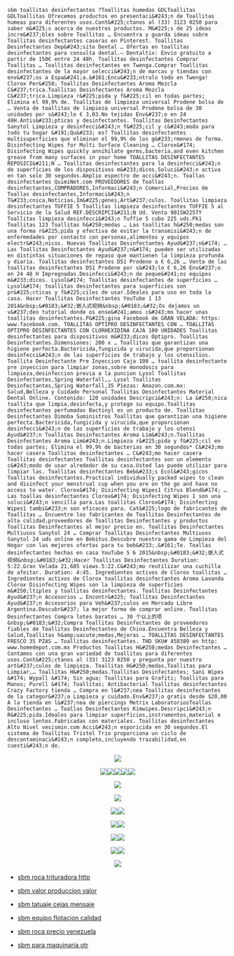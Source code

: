
```
sbm toallitas desinfectantes ?Toallitas humedas GDLToallitas GDLToallitas Ofrecemos productos en presentaci&#243;n de Toallitas humeas para diferentes usos.Cont&#225;ctanos al (33) 3123 0250 para saber m&#225;s acerca de nuestros productos. M&#225;s de 25 ideas incre&#237;bles sobre Toallitas … Encuentra y guarda ideas sobre Toallitas desinfectantes caseras en Pinterest. Toallitas Desinfectantes Dep&#243;sito Dental … Ofertas en toallitas desinfectantes para consulta dental.⇨ Dentaltix: Envio gratuito a partir de 150€ entre 24 48h. Toallitas desinfectantes Comprar Toallitas … Toallitas desinfectantes en Twenga.Comprar Toallitas desinfectantes de la mayor selecci&#243;n de marcas y tiendas con env&#237;os a Espa&#241;a.&#161;Encu&#233;ntralo todo en Twenga! Clorox Per&#250; Toallitas Desinfectantes Aroma Mezcla C&#237;trica.Toallitas Desinfectantes Aroma Mezcla C&#237;trica.Limpieza r&#225;pida y f&#225;cil en todas partes; Elimina el 99,9% de. Toallitas de limpieza universal Prodene bolsa de … Venta de toallitas de limpieza universal Prodene bolsa de 30 unidades por s&#243;lo € 3,03.No tejidas Env&#237;o en 24 48H.Antis&#233;pticas y desinfectantes. Toallitas Desinfectantes Sanytol Limpieza y desinfecci&#243;n f&#225;cil y c&#243;moda para todo tu hogar &#191;Qu&#233; es? Toallitas desinfectantes multisuperficies que eliminan el 99,9% de los g&#233;rmenes de forma. Disinfecting Wipes for Multi Surface Cleaning … Clorox&#174; Disinfecting Wipes quickly annihilate germs,bacteria,and even kitchen grease from many surfaces in your home TOALLITAS DESINFECTANTES REPOSICI&#211;N … Toallitas desinfectantes para la desinfecci&#243;n de superficies de los dispositivos m&#233;dicos.Soluci&#243;n activa en tan solo 30 segundos.Amplio espectro de acci&#243;n. Toallas desinfectantes QuimiNet.com PROVEEDORES de Toallas desinfectantes,COMPRADORES,Informaci&#243;n Comercial,Precios de Toallas desinfectantes,Informaci&#243;n T&#233;cnica,Noticias,Im&#225;genes,Art&#237;culos. Toallitas limpieza desinfectantes TUFFIE 5 Toallitas limpieza desinfectantes TUFFIE 5 al Servicio de la Salud REF.DESCRIPCI&#211;N Ud. Venta 901SW225TY Toallitas limpieza desinfecci&#243;n Tuffie 5 cubo 225 uds.Pk1 Toallitas 123 Toallitas h&#250;medas … Las toallitas h&#250;medas son una forma r&#225;pida y efectiva de evitar la transmisi&#243;n de enfermedades por contacto con personas,alimentos y equipos electr&#243;nicos. Nuevas Toallitas Desinfectantes Ayud&#237;n&#174; … Las Toallitas Desinfectantes Ayud&#237;n&#174; pueden ser utilizadas en distintas situaciones de repaso que mantienen la limpieza profunda y diaria. Toallitas desinfectantes D51 Prodene a € 6,26 … Venta de las toallitas desinfectantes D51 Prodene por s&#243;lo € 6,26 Env&#237;o en 24 48 H Impregnadas.Desinfecci&#243;n de peque&#241;os equipos m&#233;dicos. Lysol&#174; Toallitas desinfectantes de superficies … Lysol&#174; toallitas desinfectantes para superficies son pr&#225;cticas y f&#225;ciles de usar.Ideales para uso en toda la casa. Hacer Toallitas Desinfectantes YouTube 1 13 2014&nbsp;&#0183;&#32;嵌入式视频&nbsp;&#0183;&#32;Os dejamos un v&#237;deo tutorial donde os ense&#241;amos c&#243;mo hacer unas toallitas desinfectantes.P&#225;gina Facebook de GRAN VELADA: https: www.facebook.com. TOALLITAS OPTIPRO DESINFECTANTES CON … TOALLITAS OPTIPRO DESINFECTANTES CON CLORHEXIDINA CAJA 100 UNIDADES Toallitas desinfectantes para dispositivos m&#233;dicos Optipro. Toallitas Desinfectantes.Dimensiones: 200 x … Toallitas que garantizan una higiene perfecta.Bactericida,fungicida y virucida,que proporcionan desinfecci&#243;n de las superficies de trabajo y los utensilios. Toallita Desinfectante Pre Inyeccion Caja 100 … toallita desinfectante pre inyeccion para limpiar zonas,sobre monodosis para limpieza,desinfeccion previa a la puncion Lysol Toallitas Desinfectantes,Spring Waterfall,… Lysol Toallitas Desinfectantes,Spring Waterfall,35 Piezas: Amazon.com.mx: Salud,Belleza y Cuidado Personal Toallitas Desinfectantes Material Dental Online. Contenido: 120 unidades Descripci&#243;n: La &#250;nica toallita que limpia,desinfecta,y protege su equipo.Toallitas desinfectantes perfumadas Bactinyl es un producto de. Toallitas Desinfectantes Dimoba Suministros Toallitas que garantizan una higiene perfecta.Bactericida,fungicida y virucida,que proporcionan desinfecci&#243;n de las superficies de trabajo y los utensi Ayud&#237;n Toallitas Desinfectantes Aroma Lim&#243;n.Toallitas Desinfectantes Aroma Lim&#243;n.Limpieza r&#225;pida y f&#225;cil en todas partes; Elimina el 99,9% de bacterias en 30 segundos* C&#243;mo hacer casera Toallitas desinfectantes … C&#243;mo hacer casera Toallitas desinfectantes Toallitas desinfectantes son un elemento c&#243;modo de usar alrededor de su casa.Usted las puede utilizar para limpiar las. Toallitas desinfectantes Beb&#233;s Ecol&#243;gicos Toallitas desinfectantes.Practical individually packed wipes to clean and disinfect your menstrual cup when you are on the go and have no access to water. Clorox&#174; Disinfecting Wipes1 Citrus Blend&#174; … Las toallas desinfectantes Clorox&#174; Disinfecting Wipes 1 son una soluci&#243;n sencilla para.Las toallitas Clorox&#174; Disinfecting Wipes1 tambi&#233;n son eficaces para. Cat&#225;logo de fabricantes de Toallitas … Encuentre los fabricantes de Toallitas Desinfectantes de alta calidad,proveedores de Toallitas Desinfectantes y productos Toallitas Desinfectantes al mejor precio en. Toallitas Desinfectantes Multiusos Sanytol 24 … Comprar Toallitas Desinfectantes Multiusos Sanytol 24 uds online en Bebitus.Descubre nuestra gama de Limpieza del Hogar con las mejores ofertas para tu beb&#233;.&#161;Te. Toallas desinfectantes hechas en casa YouTube 5 6 2015&nbsp;&#0183;&#32;嵌入式视频&nbsp;&#0183;&#32;Hacer Toallitas Desinfectantes Duration: 5:22.Gran Velada 21,685 views.5:22.C&#243;mo reutilizar una cuchilla de afeitar. Duration: 4:45. Ingredientes activos de Clorox toallitas … Ingredientes activos de Clorox toallitas desinfectantes Aroma Lavanda Clorox Disinfecting Wipes son la limpieza de superficies m&#250;ltiples y toallitas desinfectantes. Toallitas Desinfectantes Ayud&#237;n Accesorios … Encontr&#225; Toallitas Desinfectantes Ayud&#237;n Accesorios para Veh&#237;culos en Mercado Libre Argentina.Descubr&#237; la mejor forma de comprar online. Toallitas Desinfectantes Compra lotes baratos … 30 个以上的项&nbsp;&#0183;&#32;Compra Toallitas Desinfectantes de proveedores fiables de Toallitas Desinfectantes de China.Encuentra Belleza y Salud,Toallitas h&amp;uacute;medas,Mejoras … TOALLITAS DESINFECTANTES FRESCO 35 PZAS … Toallitas desinfectantes. THD SKU# 458389 en http: www.homedepot.com.mx Productos Toallitas H&#250;medas Desinfectantes … Contamos con una gran variedad de toallitas para diferentes usos.Cont&#225;ctanos al (33) 3123 0250 y pregunta por nuestro art&#237;culos de limpieza. Toallitas H&#250;medas,Toallitas para Limpiar,… Toallitas H&#250;medas.Toallitas Desinfectantes; Sani Wipes &#174; Wypall &#174; Sin agua; Toallitas para Grafiti; Toallitas para Manos; Purell &#174; Toallitas; Antibacterial Toallitas desinfectantes Crazy Factory tienda … Compra en l&#237;nea Toallitas desinfectantes de la categor&#237;a Limpieza y cuidado.Env&#237;o gratis desde $20,00 A la tienda en l&#237;nea de piercings Metrix LaboratoriosToallas Desinfectantes … Toallas Desinfectantes Kimwipes.Descripci&#243;n R&#225;pida.Ideales para limpiar superficies,instrumentos,material e incluso lentes.Fabricadas con materiales. Toallitas desinfectantes Alto Nivel vesismin.com Acci&#243;n esporicida en 30 segundos.El sistema de Toallitas Tristel Trio proporciona un ciclo de descontaminaci&#243;n completo,incluyendo trazabilidad,en cuesti&#243;n de. 
```

<div align="center">

<a href="https://es-crusher.shibang-china.com/github&k=sbm+toallitas+desinfectantes+%3F"><img src="https://static.shibang-china.com/es/crusher/logo.jpg"></a>

<a href="https://es-crusher.shibang-china.com/github&k=sbm+toallitas+desinfectantes+%3F"><img src="https://static.shibang-china.com/es/crusher/index.jpg"></a><a href="https://es-crusher.shibang-china.com/material.htmlgithub&k=sbm+toallitas+desinfectantes+%3F"><img src="https://static.shibang-china.com/es/crusher/material.jpg"></a><a href="https://es-crusher.shibang-china.com/application.htmlgithub&k=sbm+toallitas+desinfectantes+%3F"><img src="https://static.shibang-china.com/es/crusher/application.jpg"></a><a href="https://es-crusher.shibang-china.com/aboutus.htmlgithub&k=sbm+toallitas+desinfectantes+%3F"><img src="https://static.shibang-china.com/es/crusher/aboutus.jpg"></a><a href="https://es-crusher.shibang-china.com/contact.htmlgithub&k=sbm+toallitas+desinfectantes+%3F"><img src="https://static.shibang-china.com/es/crusher/contact.jpg"></a>

<a href="https://es-crusher.shibang-china.com/github&k=sbm+toallitas+desinfectantes+%3F"><img src="https://static.shibang-china.com/es/crusher/banner.jpg"></a>

<a href="https://swt.shibang-china.com/github&k=sbm+toallitas+desinfectantes+%3F"><img src="https://static.shibang-china.com/es/crusher/text.jpg"></a>

<a href="https://swt.shibang-china.com/github&k=sbm+toallitas+desinfectantes+%3F"><img src="https://static.shibang-china.com/es/crusher/chat.jpg"></a><a href="https://es-crusher.shibang-china.com/contact.htmlgithub&k=sbm+toallitas+desinfectantes+%3F"><img src="https://static.shibang-china.com/es/crusher/message.jpg"></a>

<a href="https://es-crusher.shibang-china.com/products/pe.htmlgithub&k=sbm+toallitas+desinfectantes+%3F"><img src="https://static.shibang-china.com/es/crusher/pe.jpg"></a><a href="https://es-crusher.shibang-china.com/products/pf.htmlgithub&k=sbm+toallitas+desinfectantes+%3F"><img src="https://static.shibang-china.com/es/crusher/pf.jpg"></a>

<a href="https://es-crusher.shibang-china.com/products/hpt.htmlgithub&k=sbm+toallitas+desinfectantes+%3F"><img src="https://static.shibang-china.com/es/crusher/hpt.jpg"></a><a href="https://es-crusher.shibang-china.com/products/vsi.htmlgithub&k=sbm+toallitas+desinfectantes+%3F"><img src="https://static.shibang-china.com/es/crusher/vsi.jpg"></a>

<a href="https://es-crusher.shibang-china.com/products/klv.htmlgithub&k=sbm+toallitas+desinfectantes+%3F"><img src="https://static.shibang-china.com/es/crusher/klv.jpg"></a><a href="https://es-crusher.shibang-china.com/products/portable.htmlgithub&k=sbm+toallitas+desinfectantes+%3F"><img src="https://static.shibang-china.com/es/crusher/portable.jpg"></a>

<a href="https://swt.shibang-china.com/github&k=sbm+toallitas+desinfectantes+%3F"><img src="https://static.shibang-china.com/es/crusher/case.jpg"></a>

</div>


* [sbm roca trituradora http](sbm%20roca%20trituradora%20http.md)

* [sbm valor produccion valor](sbm%20valor%20produccion%20valor.md)

* [sbm tatuaje cejas mensaje](sbm%20tatuaje%20cejas%20mensaje.md)

* [sbm equipo flotacion calidad](sbm%20equipo%20flotacion%20calidad.md)

* [sbm roca precio venezuela](sbm%20roca%20precio%20venezuela.md)

* [sbm para maquinaria otr](sbm%20para%20maquinaria%20otr.md)